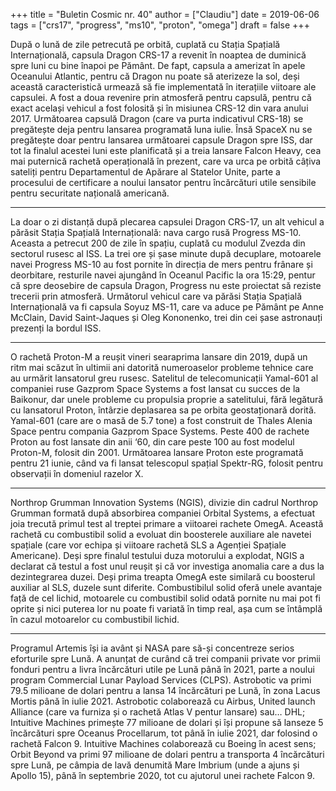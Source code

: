 +++
title = "Buletin Cosmic nr. 40"
author = ["Claudiu"]
date = 2019-06-06
tags = ["crs17", "progress", "ms10", "proton", "omega"]
draft = false
+++

După o lună de zile petrecută pe orbită, cuplată cu Stația Spațială Internațională, capsula Dragon CRS-17 a revenit în noaptea de duminică spre luni cu bine înapoi pe Pământ. De fapt, capsula a amerizat în apele Oceanului Atlantic, pentru că Dragon nu poate să aterizeze la sol, deși această caracteristică urmează să fie implementată în iterațiile viitoare ale capsulei. A fost a doua revenire prin atmosferă pentru capsulă, pentru că exact același vehicul a fost folosită și în misiunea CRS-12 din vara anului 2017. Următoarea capsulă Dragon (care va purta indicativul CRS-18) se pregătește deja pentru lansarea programată luna iulie. Însă SpaceX nu se pregătește doar pentru lansarea următoarei capsule Dragon spre ISS, dar tot la finalul acestei luni este planificată și a treia lansare Falcon Heavy, cea mai puternică rachetă operațională în prezent, care va urca pe orbită câțiva sateliți pentru Departamentul de Apărare al Statelor Unite, parte a procesului de certificare a noului lansator pentru încărcături utile sensibile pentru securitate națională americană.

---

La doar o zi distanță după plecarea capsulei Dragon CRS-17, un alt vehicul a părăsit Stația Spațială Internațională: nava cargo rusă Progress MS-10. Aceasta a petrecut 200 de zile în spațiu, cuplată cu modulul Zvezda din sectorul rusesc al ISS. La trei ore și șase minute după decuplare, motoarele navei Progress MS-10 au fost pornite în direcția de mers pentru frânare și deorbitare, resturile navei ajungând în Oceanul Pacific la ora 15:29, pentur că spre deosebire de capsula Dragon, Progress nu este proiectat să reziste trecerii prin atmosferă. Următorul vehicul care va părăsi Stația Spațială Internațională va fi capsula Soyuz MS-11, care va aduce pe Pământ pe Anne McClain, David Saint-Jaques și Oleg Kononenko, trei din cei șase astronauți prezenți la bordul ISS.

---

O rachetă Proton-M a reușit vineri searaprima lansare din 2019, după un ritm mai scăzut în ultimii ani datorită numeroaselor probleme tehnice care au urmărit lansatorul greu rusesc. Satelitul de telecomunicații Yamal-601 al companiei ruse Gazprom Space Systems a fost lansat cu succes de la Baikonur, dar unele probleme cu propulsia proprie a satelitului, fără legătură cu lansatorul Proton, întârzie deplasarea sa pe orbita geostaționară dorită. Yamal-601 (care are o masă de 5.7 tone) a fost construit de Thales Alenia Space pentru compania Gazprom Space Systems. Peste 400 de rachete Proton au fost lansate din anii ‘60, din care peste 100 au fost modelul Proton-M, folosit din 2001. Următoarea lansare Proton este programată pentru 21 iunie, când va fi lansat telescopul spațial Spektr-RG, folosit pentru observații în domeniul razelor X.

---

Northrop Grumman Innovation Systems (NGIS), divizie din cadrul Northrop Grumman formată după absorbirea companiei Orbital Systems, a efectuat joia trecută primul test al treptei primare a viitoarei rachete OmegA. Această rachetă cu combustibil solid a evoluat din boosterele auxiliare ale navetei spațiale (care vor echipa și viitoare rachetă SLS a Agenției Spațiale Americane). Deși spre finalul testului duza motorului a explodat, NGIS a declarat că testul a fost unul reușit și că vor investiga anomalia care a dus la dezintegrarea duzei. Deși prima treapta OmegA este similară cu boosterul auxiliar al SLS, duzele sunt diferite. Combustibilul solid oferă unele avantaje față de cel lichid, motoarele cu combustibil solid odată pornite nu mai pot fi oprite și nici puterea lor nu poate fi variată în timp real, așa cum se întâmplă în cazul motoarelor cu combustibil lichid.

---

Programul Artemis își ia avânt și NASA pare să-și concentreze serios eforturile spre Lună. A anunțat de curând că trei companii private vor primii fonduri pentru a livra încărcături utile pe Lună până în 2021, parte a noului program Commercial Lunar Payload Services (CLPS). Astrobotic va primi 79.5 milioane de dolari pentru a lansa 14 încărcături pe Lună, în zona Lacus Mortis până în iulie 2021. Astrobotic colaborează cu Airbus, United launch Alliance (care va furniza și o rachetă Atlas V pentur lansare) sau… DHL; Intuitive Machines primește 77 milioane de dolari și își propune să lanseze 5 încărcături spre Oceanus Procellarum, tot până în iulie 2021, dar folosind o rachetă Falcon 9. Intuitive Machines colaborează cu Boeing în acest sens; Orbit Beyond va primi 97 milioane de dolari pentru a transporta 4 încărcături spre Lună, pe câmpia de lavă denumită Mare Imbrium (unde a ajuns și Apollo 15), până în septembrie 2020, tot cu ajutorul unei rachete Falcon 9.
